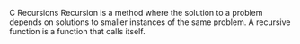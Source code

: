C Recursions
Recursion is a method where the solution to a problem depends on solutions to smaller instances of the same problem.
A recursive function is a function that calls itself.
